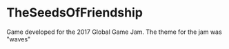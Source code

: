 # TheSeedsOfFriendship
Game developed for the 2017 Global Game Jam. The theme for the jam was "waves"
